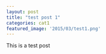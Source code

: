 ```yaml
---
layout: post
title: "test post 1"
categories: cat1
featured_image: '2015/03/test1.png'
---
```


This is a test post